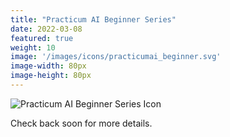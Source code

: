 ```yaml
---
title: "Practicum AI Beginner Series"
date: 2022-03-08
featured: true
weight: 10
image: '/images/icons/practicumai_beginner.svg'
image-width: 80px
image-height: 80px
---
```


![Practicum AI Beginner Series Icon](/images/icons/practicumai_beginner.svg) 

Check back soon for more details.

